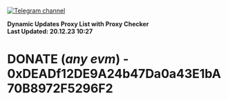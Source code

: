 [![Telegram channel](https://img.shields.io/endpoint?url=https://runkit.io/damiankrawczyk/telegram-badge/branches/master?url=https://t.me/n4z4v0d)](https://t.me/n4z4v0d) 

**Dynamic Updates Proxy List with Proxy Checker**  
**Last Updated: 20.12.23 10:27**

# DONATE (_any evm_) - 0xDEADf12DE9A24b47Da0a43E1bA70B8972F5296F2
